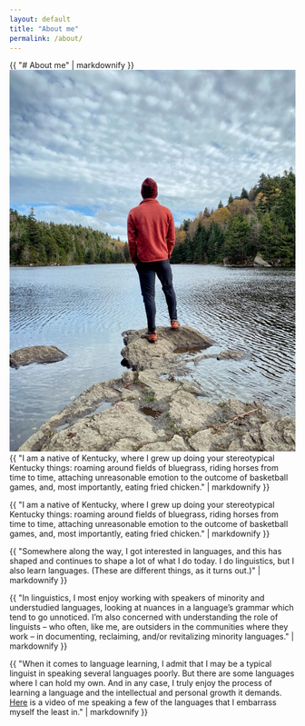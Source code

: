 ```yaml
---
layout: default 
title: "About me"
permalink: /about/
---
```


<div class="about-content">
  {{ "# About me" | markdownify }}

<div class="about-me-layout">
    <img src="assets/images/mohawk.jpg" alt="Lac Mohawk" class="about-photo">
    {{ "I am a native of Kentucky, where I grew up doing your stereotypical Kentucky things: roaming around fields of bluegrass, riding horses from time to time, attaching unreasonable emotion to the outcome of basketball games, and, most importantly, eating fried chicken." | markdownify }}
</div>

  {{ "I am a native of Kentucky, where I grew up doing your stereotypical Kentucky things: roaming around fields of bluegrass, riding horses from time to time, attaching unreasonable emotion to the outcome of basketball games, and, most importantly, eating fried chicken." | markdownify }}

  {{ "Somewhere along the way, I got interested in languages, and this has shaped and continues to shape a lot of what I do today. I do linguistics, but I also learn languages. (These are different things, as it turns out.)" | markdownify }}

  {{ "In linguistics, I most enjoy working with speakers of minority and understudied languages, looking at nuances in a language’s grammar which tend to go unnoticed.  I’m also concerned with understanding the role of linguists – who often, like me, are outsiders in the communities where they work – in documenting, reclaiming, and/or revitalizing minority languages." | markdownify }}

{{ "When it comes to language learning, I admit that I may be a typical linguist in speaking several languages poorly.  But there are some languages where I can hold my own.  And in any case, I truly enjoy the process of learning a language and the intellectual and personal growth it demands.  [Here](https://www.youtube.com/watch?v=3tNsOxLkBHw) is a video of me speaking a few of the languages that I embarrass myself the least in." | markdownify }}
  
</div>
